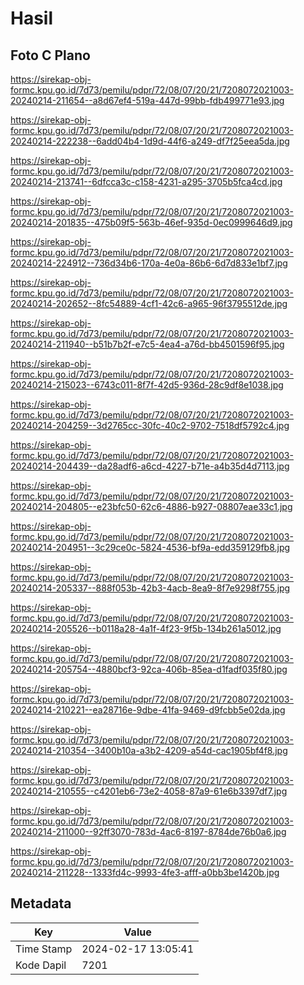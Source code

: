 # Hasil

## Foto C Plano

https://sirekap-obj-formc.kpu.go.id/7d73/pemilu/pdpr/72/08/07/20/21/7208072021003-20240214-211654--a8d67ef4-519a-447d-99bb-fdb499771e93.jpg

https://sirekap-obj-formc.kpu.go.id/7d73/pemilu/pdpr/72/08/07/20/21/7208072021003-20240214-222238--6add04b4-1d9d-44f6-a249-df7f25eea5da.jpg

https://sirekap-obj-formc.kpu.go.id/7d73/pemilu/pdpr/72/08/07/20/21/7208072021003-20240214-213741--6dfcca3c-c158-4231-a295-3705b5fca4cd.jpg

https://sirekap-obj-formc.kpu.go.id/7d73/pemilu/pdpr/72/08/07/20/21/7208072021003-20240214-201835--475b09f5-563b-46ef-935d-0ec0999646d9.jpg

https://sirekap-obj-formc.kpu.go.id/7d73/pemilu/pdpr/72/08/07/20/21/7208072021003-20240214-224912--736d34b6-170a-4e0a-86b6-6d7d833e1bf7.jpg

https://sirekap-obj-formc.kpu.go.id/7d73/pemilu/pdpr/72/08/07/20/21/7208072021003-20240214-202652--8fc54889-4cf1-42c6-a965-96f3795512de.jpg

https://sirekap-obj-formc.kpu.go.id/7d73/pemilu/pdpr/72/08/07/20/21/7208072021003-20240214-211940--b51b7b2f-e7c5-4ea4-a76d-bb4501596f95.jpg

https://sirekap-obj-formc.kpu.go.id/7d73/pemilu/pdpr/72/08/07/20/21/7208072021003-20240214-215023--6743c011-8f7f-42d5-936d-28c9df8e1038.jpg

https://sirekap-obj-formc.kpu.go.id/7d73/pemilu/pdpr/72/08/07/20/21/7208072021003-20240214-204259--3d2765cc-30fc-40c2-9702-7518df5792c4.jpg

https://sirekap-obj-formc.kpu.go.id/7d73/pemilu/pdpr/72/08/07/20/21/7208072021003-20240214-204439--da28adf6-a6cd-4227-b71e-a4b35d4d7113.jpg

https://sirekap-obj-formc.kpu.go.id/7d73/pemilu/pdpr/72/08/07/20/21/7208072021003-20240214-204805--e23bfc50-62c6-4886-b927-08807eae33c1.jpg

https://sirekap-obj-formc.kpu.go.id/7d73/pemilu/pdpr/72/08/07/20/21/7208072021003-20240214-204951--3c29ce0c-5824-4536-bf9a-edd359129fb8.jpg

https://sirekap-obj-formc.kpu.go.id/7d73/pemilu/pdpr/72/08/07/20/21/7208072021003-20240214-205337--888f053b-42b3-4acb-8ea9-8f7e9298f755.jpg

https://sirekap-obj-formc.kpu.go.id/7d73/pemilu/pdpr/72/08/07/20/21/7208072021003-20240214-205526--b0118a28-4a1f-4f23-9f5b-134b261a5012.jpg

https://sirekap-obj-formc.kpu.go.id/7d73/pemilu/pdpr/72/08/07/20/21/7208072021003-20240214-205754--4880bcf3-92ca-406b-85ea-d1fadf035f80.jpg

https://sirekap-obj-formc.kpu.go.id/7d73/pemilu/pdpr/72/08/07/20/21/7208072021003-20240214-210221--ea28716e-9dbe-41fa-9469-d9fcbb5e02da.jpg

https://sirekap-obj-formc.kpu.go.id/7d73/pemilu/pdpr/72/08/07/20/21/7208072021003-20240214-210354--3400b10a-a3b2-4209-a54d-cac1905bf4f8.jpg

https://sirekap-obj-formc.kpu.go.id/7d73/pemilu/pdpr/72/08/07/20/21/7208072021003-20240214-210555--c4201eb6-73e2-4058-87a9-61e6b3397df7.jpg

https://sirekap-obj-formc.kpu.go.id/7d73/pemilu/pdpr/72/08/07/20/21/7208072021003-20240214-211000--92ff3070-783d-4ac6-8197-8784de76b0a6.jpg

https://sirekap-obj-formc.kpu.go.id/7d73/pemilu/pdpr/72/08/07/20/21/7208072021003-20240214-211228--1333fd4c-9993-4fe3-afff-a0bb3be1420b.jpg


## Metadata

| Key        | Value               |
| ---------- | ------------------- |
| Time Stamp | 2024-02-17 13:05:41 |
| Kode Dapil | 7201                |



